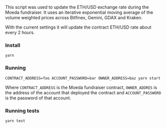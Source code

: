 This script was used to update the ETH/USD exchange rate during the Moeda fundraiser. It uses an iterative exponential moving average of the volume weighted prices across Bitfinex, Gemini, GDAX and Kraken.

With the current settings it will update the contract ETH/USD rate about every 2 hours.

### Install

```
yarn
```

### Running

```
CONTRACT_ADDRESS=foo ACCOUNT_PASSWORD=bar OWNER_ADDRESS=baz yarn start
```

Where `CONTRACT_ADDRESS` is the Moeda fundraiser contract, `OWNER_ADDRES` is the address of the account that deployed the contract and `ACCOUNT_PASSWORD` is the password of that account.


### Running tests

```
yarn test
```

